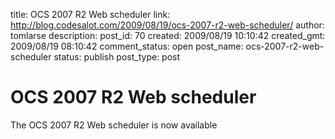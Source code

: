 title: OCS 2007 R2 Web scheduler
link: http://blog.codesalot.com/2009/08/19/ocs-2007-r2-web-scheduler/
author: tomlarse
description: 
post_id: 70
created: 2009/08/19 10:10:42
created_gmt: 2009/08/19 08:10:42
comment_status: open
post_name: ocs-2007-r2-web-scheduler
status: publish
post_type: post

# OCS 2007 R2 Web scheduler

The OCS 2007 R2 Web scheduler is now available